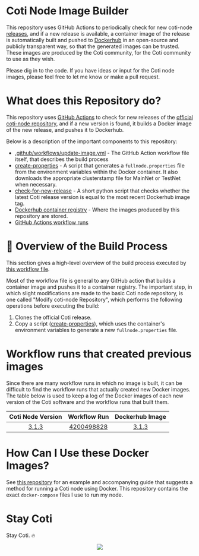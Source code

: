 # Coti Node Image Builder

This repository uses GitHub Actions to periodically check for new coti-node <a href="https://github.com/coti-io/coti-node/releases" target="_blank">releases</a>, and if a new release is available, a container image of the release is automatically built and pushed to [Dockerhub](https://hub.docker.com/r/atomnode/coti-node/tags) in an open-source and publicly transparent way, so that the generated images can be trusted. These images are produced by the Coti community, for the Coti community to use as they wish.

Please dig in to the code. If you have ideas or input for the Coti node images, please feel free to let me know or make a pull request.

# What does this Repository do?

This repository uses <a href="https://docs.github.com/en/actions">GitHub Actions</a> to check for new releases of the <a href="https://github.com/coti-io/coti-node">official coti-node repository</a>, and if a new version is found, it builds a Docker image of the new release, and pushes it to Dockerhub.

Below is a description of the important components to this repository:

- [.github/workflows/update-image.yml](https://github.com/tj-wells/coti-node-images/blob/master/.github/workflows/update-image.yml) - The GitHub Action workflow file itself, that describes the build process
- [create-properties](https://github.com/tj-wells/coti-node-images/blob/master/create-properties) - A script that generates a  `fullnode.properties` file from the environment variables within the Docker container. It also downloads the appropriate clusterstamp file for MainNet or TestNet when necessary.
- [check-for-new-release](https://github.com/tomjwells/coti-node-images/blob/master/check-for-new-release) - A short python script that checks whether the latest Coti release version is equal to the most recent Dockerhub image tag.  
- [Dockerhub container registry](https://hub.docker.com/r/atomnode/coti-node) - Where the images produced by this repository are stored.
- [GitHub Actions workflow runs](https://github.com/tj-wells/coti-node-images/actions)

# 🐳 Overview of the Build Process

This section gives a high-level overview of the build process executed by <a href="https://github.com/tj-wells/coti-node-images/blob/master/.github/workflows/update-image.yml" target="_blank">this workflow file</a>.

Most of the workflow file is general to any GitHub action that builds a container image and pushes it to a container registry. The important step, in which slight modifications are made to the basic Coti node repository, is one called "Modify coti-node Repository", which performs the following operations before executing the build:

1. Clones the official Coti release.
2. Copy a script ([create-properties](https://github.com/tj-wells/coti-node-images/blob/master/create-properties)), which uses the container's environment variables to generate a new `fullnode.properties` file.

# Workflow runs that created previous images

Since there are many workflow runs in which no image is built, it can be difficult to find the workflow runs that actually created new Docker images. The table below is used to keep a log of the Docker images of each new version of the Coti software and the workflow runs that built them.

| Coti Node Version |                                          Workflow Run                                          |                                                                            Dockerhub Image                                                                             |
| :---------------: | :--------------------------------------------------------------------------------------------: | :--------------------------------------------------------------------------------------------------------------------------------------------------------------------: |
|       [3.1.3](https://github.com/coti-io/coti-node/releases/tag/3.1.3)       | [4200498828](https://github.com/tomjwells/coti-node-images/actions/runs/4200498828) | [3.1.3](https://hub.docker.com/layers/atomnode/coti-node/3.1.3/images/sha256-0bef7395d3de26da3af5a04d37301f7d5e5d13a6f4e43d68a0c5a5ead727bb20?context=repo) |

# How Can I Use these Docker Images?

See [this repository](https://github.com/tomjwells/coti-node) for an example and accompanying guide that suggests a method for running a Coti node using Docker. This repository contains the exact `docker-compose` files I use to run my node.

# Stay Coti

Stay Coti. ️‍🔥

<p align="center"><a href="https://atomnode.tomoswells.com" target="_blank"><img src="https://cdn.discordapp.com/avatars/343604221331111946/65130831872c9daabdb0d803ce27e594.webp?size=240"></a></p>
